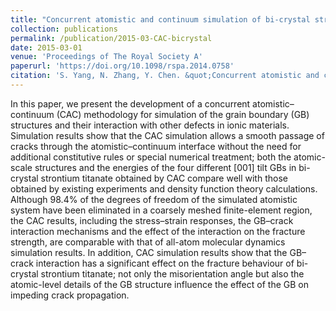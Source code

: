 ```yaml
---
title: "Concurrent atomistic and continuum simulation of bi-crystal strontium titanate with tilt grain boundary"
collection: publications
permalink: /publication/2015-03-CAC-bicrystal
date: 2015-03-01
venue: 'Proceedings of The Royal Society A'
paperurl: 'https://doi.org/10.1098/rspa.2014.0758'
citation: 'S. Yang, N. Zhang, Y. Chen. &quot;Concurrent atomistic and continuum simulation of bi-crystal strontium titanate with tilt grain boundary. &quot; <i>Proceedings of The Royal Society A</i>. 2015: 471, 20140758.'
---
```


In this paper, we present the development of a concurrent atomistic–continuum (CAC) methodology for simulation of the grain boundary (GB) structures and their interaction with other defects in ionic materials. Simulation results show that the CAC simulation allows a smooth passage of cracks through the atomistic–continuum interface without the need for additional constitutive rules or special numerical treatment; both the atomic-scale structures and the energies of the four different [001] tilt GBs in bi-crystal strontium titanate obtained by CAC compare well with those obtained by existing experiments and density function theory calculations. Although 98.4% of the degrees of freedom of the simulated atomistic system have been eliminated in a coarsely meshed finite-element region, the CAC results, including the stress–strain responses, the GB–crack interaction mechanisms and the effect of the interaction on the fracture strength, are comparable with that of all-atom molecular dynamics simulation results. In addition, CAC simulation results show that the GB–crack interaction has a significant effect on the fracture behaviour of bi-crystal strontium titanate; not only the misorientation angle but also the atomic-level details of the GB structure influence the effect of the GB on impeding crack propagation.
